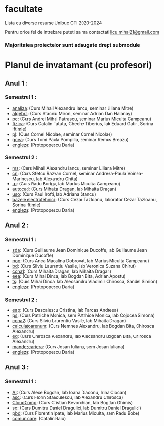 # facultate
Lista cu diverse resurse Unibuc CTI 2020-2024

Pentru orice fel de intrebare puteti sa ma contactati licu.mihai21@gmail.com

### Majoritatea proiectelor sunt adaugate drept submodule
# Planul de invatamant (cu profesori)

 ## Anul 1 :

### Semestrul 1 :
 - [analiza](An1/Sem1/analiza): (Curs Mihail Alexandru Iancu, seminar Liliana Mitre)
 - [algebra](An1/Sem1/algebra): (Curs Stacniu Miron, seminar Adrian Dan Halanay)
 - [pc](An1/Sem1/pc): (Curs Andrei Mihai Patrascu, seminar Marius Miculta Campeanu)
 - [fizica](An1/Sem1/fizica): (Curs Catalin Tatuta, Cheche Tiberius, lab Eduard Gatin, Sorina Iftimie)
 - [pl](An1/Sem1/pl): (Curs Cornel Nicolae, seminar Cornel Nicolae)
 - [gcea](An1/Sem1/gcea): (Curs Tomi Paula Pompilia, seminar Remus Breazu)
 - [engleza](An1/Sem1/engleza): (Protopopescu Daria)

### Semestrul 2 :
 - [ms](An1/Sem2/ms): (Curs Mihail Alexandru Iancu, seminar Liliana Mitre)
 - [cn](An1/Sem2/cn): (Curs Sfetcu Razvan Cornel, seminar Andreea-Paula Voinea-Marinescu, lab Alexandru Ghita)
 - [tp](An1/Sem2/tp): (Curs Radu Boriga, lab Marius Miculta Campeanu)
 - [autocad](An1/Sem2/autocad): (Curs Mihaita Dragan, lab Mihaita Dragan)
 - [uso](An1/Sem2/uso): (Curs Paul Irofti, lab Adriana Stancu)
 - [bazele electrotehnicii](An1/Sem2/be): (Curs Cezar Tazloanu, laborator Cezar Tazloanu, Sorina Iftimie)
 - [engleza](An1/Sem2/engleza): (Protopopescu Daria)


  ## Anul 2 :

### Semestrul 1 :
 - [sda](An2/Sem1/sda):  (Curs Guillaume Jean Dominique Ducoffe, lab Guillaume Jean Dominique Ducoffe)
 - [poo](An2/Sem1/poo): (Curs Anca Madalina Dobrovat, lab Marius Miculta Campeanu)
 - [bd](An2/Sem1/bd): (Curs Silviu Laurentiu Vasile, lab Veronica Suzana Chirut)
 - [ccna1](An2/Sem1/ccna1): (Curs Mihaita Dragan, lab Mihaita Dragan)
 - [eea](An2/Sem1/eea): (Curs Mihai Dinca, lab Bogdan Bita, Adrian Apostu)
 - [ts](An2/Sem1/ts): (Curs Mihai Dinca, lab Alecsandru Vladimir Chirosca, Sandel Simion)
 - [engleza](An2/Sem1/engleza): (Protopopescu Daria)

### Semestrul 2 :
 - [eap](An2/Sem2/eap):  (Curs Dascalescu Cristina, lab Farcas Andreea)
 - [ps](An2/Sem2/eap): (Curs Patriche Monica, sem Patrhice Monica, lab Cojocea Simona)
 - [ccna2](An2/Sem2/ccna2): (Curs Silviu Laurentiu Vasile, lab Mihaita Dragan)
 - [calculatoarenum](An2/Sem2/calculatoarenum): (Curs Nemnes Alexandru, lab Bogdan Bita, Chirosca Alexandru)
 - [ed](An2/Sem2/ed): (Curs Chirosca Alexandru, lab Alecsandru Bogdan Bita, Chirosca Alexandru)
 - [mandezcariera](An2/Sem2/mandezcariera): (Curs Josan Iuliana, sem Josan Iuliana)
 - [engleza](An2/Sem2/engleza): (Protopopescu Daria)


  ## Anul 3 :

### Semestrul 1 :
 - [AI](An3/Sem1/AI):  (Curs Alexe Bogdan, lab Ioana Diaconu, Irina Ciocan)
 - [asc](An3/Sem1/ASC): (Curs Florin Stanculescu, lab Alexandru Chirosca)
 - [CloudComp](An3/Sem1/CloudComp): (Curs Cristian Kevorchian, lab Bogdan Ghimis)
 - [so](An3/Sem1/SO): (Curs Dumitru Daniel Dragulici, lab Dumitru Daniel Dragulici)
 - [pbd](An3/Sem1/pbd): (Curs Florentin Ipate, lab Marius Miculta, sem Radu Bobe)
 - [comunicare](An3/Sem1/comunicare): (Catalin Raiu)

<!-- ### Semestrul 2 :
 - [CriptoSecuritate](An3/Sem2/CriptoSecuritate):  (Curs , lab )
 - [grafica](An3/Sem2/grafica): (Curs ,sem Patrhice Monica, lab Cojocea Simona)
 - [mds](An3/Sem2/mds): (Curs Silviu Laurentiu Vasile, lab Mihaita Dragan)
 - [microprocesoare](An3/Sem2/microprocesoare): (Curs Nemnes Alexandru, lab Bogdan Bita, Chirosca Alexandru)
 - [asp](An3/Sem2/asp): (Curs Chirosca Alexandru, lab Alecsandru Bogdan Bita, Chirosca Alexandru)
 - [marketing](An3/Sem2/marketing): () -->

